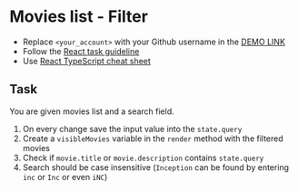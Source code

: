 # Movies list - Filter
- Replace `<your_account>` with your Github username in the
 [DEMO LINK](https://Viktormaz.github.io/react_movies-list-filter/)
- Follow the [React task guideline](https://github.com/mate-academy/react_task-guideline#react-tasks-guideline)
- Use [React TypeScript cheat sheet](https://mate-academy.github.io/fe-program/js/extra/react-typescript)

## Task
You are given movies list and a search field.
1. On every change save the input value into the `state.query`
2. Create a `visibleMovies` variable in the `render` method with the filtered movies
3. Check if `movie.title` or `movie.description` contains `state.query`
4. Search should be case insensitive (`Inception` can be found by entering `inc` or `Inc` or even `iNC`)
